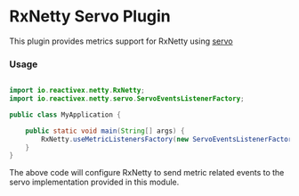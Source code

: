 # RxNetty Servo Plugin

This plugin provides metrics support for RxNetty using [servo](https://github.com/Netflix/servo)
 
### Usage
 
 
 ```java
 
 import io.reactivex.netty.RxNetty;
 import io.reactivex.netty.servo.ServoEventsListenerFactory;
 
 public class MyApplication {
 
     public static void main(String[] args) {
         RxNetty.useMetricListenersFactory(new ServoEventsListenerFactory());
     }
 }
 
 ```
 
 The above code will configure RxNetty to send metric related events to the servo implementation provided in this 
 module.